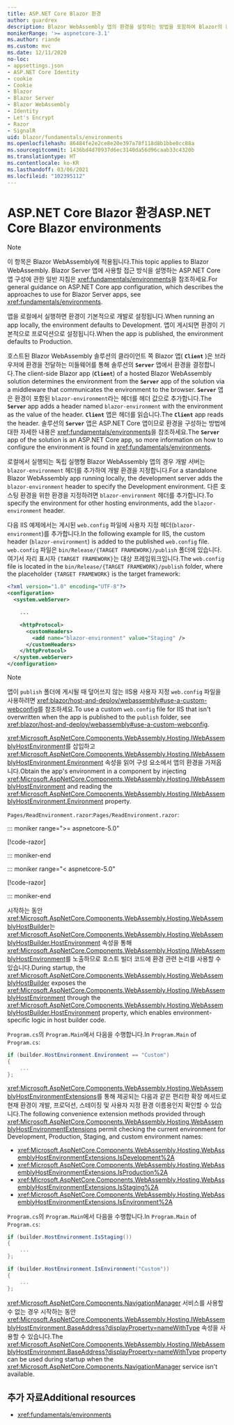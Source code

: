 ```yaml
---
title: ASP.NET Core Blazor 환경
author: guardrex
description: Blazor WebAssembly 앱의 환경을 설정하는 방법을 포함하여 Blazor의 환경에 대해 알아봅니다.
monikerRange: '>= aspnetcore-3.1'
ms.author: riande
ms.custom: mvc
ms.date: 12/11/2020
no-loc:
- appsettings.json
- ASP.NET Core Identity
- cookie
- Cookie
- Blazor
- Blazor Server
- Blazor WebAssembly
- Identity
- Let's Encrypt
- Razor
- SignalR
uid: blazor/fundamentals/environments
ms.openlocfilehash: 86484fe2e2ce8e20e397a78f118d8b1bbe0cc88a
ms.sourcegitcommit: 1436bd4d70937d6ec3140da56d96caab33c4320b
ms.translationtype: HT
ms.contentlocale: ko-KR
ms.lasthandoff: 03/06/2021
ms.locfileid: "102395112"
---
```

# <a name="aspnet-core-blazor-environments"></a><span data-ttu-id="e97cd-103">ASP.NET Core Blazor 환경</span><span class="sxs-lookup"><span data-stu-id="e97cd-103">ASP.NET Core Blazor environments</span></span>

> [!NOTE]
> <span data-ttu-id="e97cd-104">이 항목은 Blazor WebAssembly에 적용됩니다.</span><span class="sxs-lookup"><span data-stu-id="e97cd-104">This topic applies to Blazor WebAssembly.</span></span> <span data-ttu-id="e97cd-105">Blazor Server 앱에 사용할 접근 방식을 설명하는 ASP.NET Core 앱 구성에 관한 일반 지침은 <xref:fundamentals/environments>을 참조하세요.</span><span class="sxs-lookup"><span data-stu-id="e97cd-105">For general guidance on ASP.NET Core app configuration, which describes the approaches to use for Blazor Server apps, see <xref:fundamentals/environments>.</span></span>

<span data-ttu-id="e97cd-106">앱을 로컬에서 실행하면 환경이 기본적으로 개발로 설정됩니다.</span><span class="sxs-lookup"><span data-stu-id="e97cd-106">When running an app locally, the environment defaults to Development.</span></span> <span data-ttu-id="e97cd-107">앱이 게시되면 환경이 기본적으로 프로덕션으로 설정됩니다.</span><span class="sxs-lookup"><span data-stu-id="e97cd-107">When the app is published, the environment defaults to Production.</span></span>

<span data-ttu-id="e97cd-108">호스트된 Blazor WebAssembly 솔루션의 클라이언트 쪽 Blazor 앱( **`Client`** )은 브라우저에 환경을 전달하는 미들웨어를 통해 솔루션의 **`Server`** 앱에서 환경을 결정합니다.</span><span class="sxs-lookup"><span data-stu-id="e97cd-108">The client-side Blazor app (**`Client`**) of a hosted Blazor WebAssembly solution determines the environment from the **`Server`** app of the solution via a middleware that communicates the environment to the browser.</span></span> <span data-ttu-id="e97cd-109">**`Server`** 앱은 환경이 포함된 `blazor-environment`라는 헤더를 헤더 값으로 추가합니다.</span><span class="sxs-lookup"><span data-stu-id="e97cd-109">The **`Server`** app adds a header named `blazor-environment` with the environment as the value of the header.</span></span> <span data-ttu-id="e97cd-110">**`Client`** 앱은 헤더를 읽습니다.</span><span class="sxs-lookup"><span data-stu-id="e97cd-110">The **`Client`** app reads the header.</span></span> <span data-ttu-id="e97cd-111">솔루션의 **`Server`** 앱은 ASP.NET Core 앱이므로 환경을 구성하는 방법에 대한 자세한 내용은 <xref:fundamentals/environments>을 참조하세요.</span><span class="sxs-lookup"><span data-stu-id="e97cd-111">The **`Server`** app of the solution is an ASP.NET Core app, so more information on how to configure the environment is found in <xref:fundamentals/environments>.</span></span>

<span data-ttu-id="e97cd-112">로컬에서 실행되는 독립 실행형 Blazor WebAssembly 앱의 경우 개발 서버는 `blazor-environment` 헤더를 추가하여 개발 환경을 지정합니다.</span><span class="sxs-lookup"><span data-stu-id="e97cd-112">For a standalone Blazor WebAssembly app running locally, the development server adds the `blazor-environment` header to specify the Development environment.</span></span> <span data-ttu-id="e97cd-113">다른 호스팅 환경을 위한 환경을 지정하려면 `blazor-environment` 헤더를 추가합니다.</span><span class="sxs-lookup"><span data-stu-id="e97cd-113">To specify the environment for other hosting environments, add the `blazor-environment` header.</span></span>

<span data-ttu-id="e97cd-114">다음 IIS 예제에서는 게시된 `web.config` 파일에 사용자 지정 헤더(`blazor-environment`)를 추가합니다.</span><span class="sxs-lookup"><span data-stu-id="e97cd-114">In the following example for IIS, the custom header (`blazor-environment`) is added to the published `web.config` file.</span></span> <span data-ttu-id="e97cd-115">`web.config` 파일은 `bin/Release/{TARGET FRAMEWORK}/publish` 폴더에 있습니다. 여기서 자리 표시자 `{TARGET FRAMEWORK}`는 대상 프레임워크입니다.</span><span class="sxs-lookup"><span data-stu-id="e97cd-115">The `web.config` file is located in the `bin/Release/{TARGET FRAMEWORK}/publish` folder, where the placeholder `{TARGET FRAMEWORK}` is the target framework:</span></span>

```xml
<?xml version="1.0" encoding="UTF-8"?>
<configuration>
  <system.webServer>

    ...

    <httpProtocol>
      <customHeaders>
        <add name="blazor-environment" value="Staging" />
      </customHeaders>
    </httpProtocol>
  </system.webServer>
</configuration>
```

> [!NOTE]
> <span data-ttu-id="e97cd-116">앱이 `publish` 폴더에 게시될 때 덮어쓰지 않는 IIS용 사용자 지정 `web.config` 파일을 사용하려면 <xref:blazor/host-and-deploy/webassembly#use-a-custom-webconfig>를 참조하세요.</span><span class="sxs-lookup"><span data-stu-id="e97cd-116">To use a custom `web.config` file for IIS that isn't overwritten when the app is published to the `publish` folder, see <xref:blazor/host-and-deploy/webassembly#use-a-custom-webconfig>.</span></span>

<span data-ttu-id="e97cd-117"><xref:Microsoft.AspNetCore.Components.WebAssembly.Hosting.IWebAssemblyHostEnvironment>를 삽입하고 <xref:Microsoft.AspNetCore.Components.WebAssembly.Hosting.IWebAssemblyHostEnvironment.Environment> 속성을 읽어 구성 요소에서 앱의 환경을 가져옵니다.</span><span class="sxs-lookup"><span data-stu-id="e97cd-117">Obtain the app's environment in a component by injecting <xref:Microsoft.AspNetCore.Components.WebAssembly.Hosting.IWebAssemblyHostEnvironment> and reading the <xref:Microsoft.AspNetCore.Components.WebAssembly.Hosting.IWebAssemblyHostEnvironment.Environment> property.</span></span>

<span data-ttu-id="e97cd-118">`Pages/ReadEnvironment.razor`:</span><span class="sxs-lookup"><span data-stu-id="e97cd-118">`Pages/ReadEnvironment.razor`:</span></span>

::: moniker range=">= aspnetcore-5.0"

[!code-razor[](~/blazor/common/samples/5.x/BlazorSample_WebAssembly/Pages/environments/ReadEnvironment.razor?highlight=3,7)]

::: moniker-end

::: moniker range="< aspnetcore-5.0"

[!code-razor[](~/blazor/common/samples/3.x/BlazorSample_WebAssembly/Pages/environments/ReadEnvironment.razor?highlight=3,7)]

::: moniker-end

<span data-ttu-id="e97cd-119">시작하는 동안 <xref:Microsoft.AspNetCore.Components.WebAssembly.Hosting.WebAssemblyHostBuilder>는 <xref:Microsoft.AspNetCore.Components.WebAssembly.Hosting.WebAssemblyHostBuilder.HostEnvironment> 속성을 통해 <xref:Microsoft.AspNetCore.Components.WebAssembly.Hosting.IWebAssemblyHostEnvironment>를 노출하므로 호스트 빌더 코드에 환경 관련 논리를 사용할 수 있습니다.</span><span class="sxs-lookup"><span data-stu-id="e97cd-119">During startup, the <xref:Microsoft.AspNetCore.Components.WebAssembly.Hosting.WebAssemblyHostBuilder> exposes the <xref:Microsoft.AspNetCore.Components.WebAssembly.Hosting.IWebAssemblyHostEnvironment> through the <xref:Microsoft.AspNetCore.Components.WebAssembly.Hosting.WebAssemblyHostBuilder.HostEnvironment> property, which enables environment-specific logic in host builder code.</span></span>

<span data-ttu-id="e97cd-120">`Program.cs`의 `Program.Main`에서 다음을 수행합니다.</span><span class="sxs-lookup"><span data-stu-id="e97cd-120">In `Program.Main` of `Program.cs`:</span></span>

```csharp
if (builder.HostEnvironment.Environment == "Custom")
{
    ...
};
```

<span data-ttu-id="e97cd-121"><xref:Microsoft.AspNetCore.Components.WebAssembly.Hosting.WebAssemblyHostEnvironmentExtensions>를 통해 제공되는 다음과 같은 편리한 확장 메서드로 현재 환경이 개발, 프로덕션, 스테이징 및 사용자 지정 환경 이름용인지 확인할 수 있습니다.</span><span class="sxs-lookup"><span data-stu-id="e97cd-121">The following convenience extension methods provided through <xref:Microsoft.AspNetCore.Components.WebAssembly.Hosting.WebAssemblyHostEnvironmentExtensions> permit checking the current environment for Development, Production, Staging, and custom environment names:</span></span>

* <xref:Microsoft.AspNetCore.Components.WebAssembly.Hosting.WebAssemblyHostEnvironmentExtensions.IsDevelopment%2A>
* <xref:Microsoft.AspNetCore.Components.WebAssembly.Hosting.WebAssemblyHostEnvironmentExtensions.IsProduction%2A>
* <xref:Microsoft.AspNetCore.Components.WebAssembly.Hosting.WebAssemblyHostEnvironmentExtensions.IsStaging%2A>
* <xref:Microsoft.AspNetCore.Components.WebAssembly.Hosting.WebAssemblyHostEnvironmentExtensions.IsEnvironment%2A>

<span data-ttu-id="e97cd-122">`Program.cs`의 `Program.Main`에서 다음을 수행합니다.</span><span class="sxs-lookup"><span data-stu-id="e97cd-122">In `Program.Main` of `Program.cs`:</span></span>

```csharp
if (builder.HostEnvironment.IsStaging())
{
    ...
};

if (builder.HostEnvironment.IsEnvironment("Custom"))
{
    ...
};
```

<span data-ttu-id="e97cd-123"><xref:Microsoft.AspNetCore.Components.NavigationManager> 서비스를 사용할 수 없는 경우 시작하는 동안 <xref:Microsoft.AspNetCore.Components.WebAssembly.Hosting.IWebAssemblyHostEnvironment.BaseAddress?displayProperty=nameWithType> 속성을 사용할 수 있습니다.</span><span class="sxs-lookup"><span data-stu-id="e97cd-123">The <xref:Microsoft.AspNetCore.Components.WebAssembly.Hosting.IWebAssemblyHostEnvironment.BaseAddress?displayProperty=nameWithType> property can be used during startup when the <xref:Microsoft.AspNetCore.Components.NavigationManager> service isn't available.</span></span>

## <a name="additional-resources"></a><span data-ttu-id="e97cd-124">추가 자료</span><span class="sxs-lookup"><span data-stu-id="e97cd-124">Additional resources</span></span>

* <xref:fundamentals/environments>
